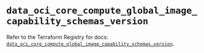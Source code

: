 # `data_oci_core_compute_global_image_capability_schemas_version`

Refer to the Terraform Registry for docs: [`data_oci_core_compute_global_image_capability_schemas_version`](https://registry.terraform.io/providers/hashicorp/oci/7.19.0/docs/data-sources/core_compute_global_image_capability_schemas_version).
